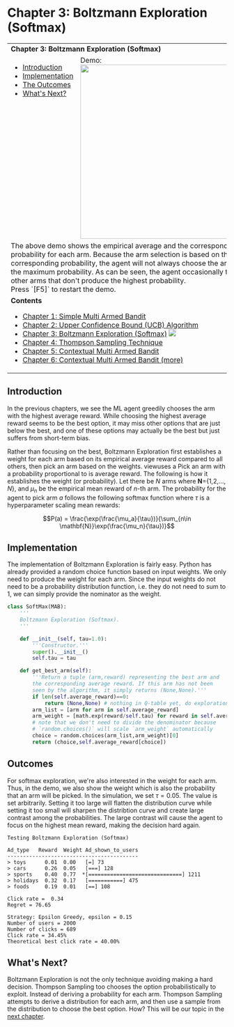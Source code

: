 # Chapter 3: Boltzmann Exploration (Softmax)

<table>
<tr><td colspan="2"><b>
Chapter 3: Boltzmann Exploration (Softmax)
</b></td></tr>
<tr>
<td valign="top">
    <ul>
        <li><a href=#intro>Introduction</a></li>
        <li><a href=#codes>Implementation</a></li>
        <li><a href=#outcomes>The Outcomes</a></li>
        <li><a href=#next>What's Next?</a></li>
    </ul>
</td>
<td>
  Demo:<br>
  <img src="https://user-images.githubusercontent.com/51439829/202054960-388c0b4d-ec34-4c49-a3e1-0f3774e79c7b.gif" width="400">
</td>
<tr><td colspan="2">
The above demo shows the empirical average and the corresponding probability for each arm. Because the arm selection is based on the corresponding probability, the agent will not always choose the arm with the maximum probability. As can be seen, the agent occasionally tries other arms that don't produce the highest probability.
<br>
Press `[F5]` to restart the demo.
</td>
<tr><td colspan="2">
<b>Contents</b><br>
<ul>
<li><a href="https://github.com/cfoh/Multi-Armed-Bandit-Example">Chapter 1: Simple Multi Armed Bandit</a></li>
<li><a href="https://github.com/cfoh/Multi-Armed-Bandit-Example/tree/main/ucb">Chapter 2: Upper Confidence Bound (UCB) Algorithm</a></li>
<li><a href="https://github.com/cfoh/Multi-Armed-Bandit-Example/tree/main/smax">Chapter 3: Boltzmann Exploration (Softmax)</a>&nbsp;<img src="https://img.shields.io/badge/This-Chapter-blue"></li>
<li><a href="https://github.com/cfoh/Multi-Armed-Bandit-Example/tree/main/ts">Chapter 4: Thompson Sampling Technique</a></li>
<li><a href="https://github.com/cfoh/Multi-Armed-Bandit-Example/tree/main/cmab">Chapter 5: Contextual Multi Armed Bandit</a></li>
<li><a href="https://github.com/cfoh/Multi-Armed-Bandit-Example/tree/main/cmab2">Chapter 6: Contextual Multi Armed Bandit (more)</a></li>
</ul>
</td></tr>
</table>

## Introduction<a name=intro></a>

In the previous chapters, we see the ML agent greedily chooses the arm with the highest average reward. While choosing the highest average reward seems to be the best option, it may miss other options that are just below the best, and one of these options may actually be the best but just suffers from short-term bias.

Rather than focusing on the best, Boltzmann Exploration first establishes a weight for each arm based on its empirical average reward compared to all others, then pick an arm based on the weights. viewuses a Pick an arm with a probability proportional to is average reward. The following is how it establishes the weight (or probability). Let there be $N$ arms where $\mathbf{N}$={1,2,..., $N$}, and $\mu_n$ be the empirical mean reward of $n$-th arm. The probability for the agent to pick arm $a$ follows the following softmax function where $\tau$ is a hyperparameter scaling mean rewards:

$$P(a) = \frac{\exp(\frac{\mu_a}{\tau})}{\sum_{n\in \mathbf{N}}\exp(\frac{\mu_n}{\tau})}$$

## Implementation<a name=codes></a>

The implementation of Boltzmann Exploration is fairly easy. Python has already provided a random choice function based on input weights. We only need to produce the weight for each arm. Since the input weights do not need to be a probability distribution function, i.e. they do not need to sum to 1, we can simply provide the nominator as the weight.

```python
class SoftMax(MAB):
    '''
    Boltzmann Exploration (Softmax).
    '''

    def __init__(self, tau=1.0):
        '''Constructor.'''
        super().__init__()
        self.tau = tau

    def get_best_arm(self):
        '''Return a tuple (arm,reward) representing the best arm and
        the corresponding average reward. If this arm has not been 
        seen by the algorithm, it simply returns (None,None).'''
        if len(self.average_reward)==0: 
            return (None,None) # nothing in Q-table yet, do exploration
        arm_list = [arm for arm in self.average_reward]
        arm_weight = [math.exp(reward/self.tau) for reward in self.average_reward.values()]
        # note that we don't need to divide the denominator because 
        # `random.choices()` will scale `arm_weight` automatically
        choice = random.choices(arm_list,arm_weight)[0]
        return (choice,self.average_reward[choice])
```

## Outcomes<a name=outcomes></a>

For softmax exploration, we're also interested in the weight for each arm. Thus, in the demo, we also show the weight which is also the probability that an arm will be picked. In the simulation, we set $\tau=0.05$. The value is set arbitrarily. Setting it too large will flatten the distribution curve while setting it too small will sharpen the distribtion curve and create large contrast among the probabilities. The large contrast will cause the agent to focus on the highest mean reward, making the decision hard again.

```console
Testing Boltzmann Exploration (Softmax)

Ad_type   Reward  Weight Ad_shown_to_users
------------------------------------------
> toys      0.01  0.00   [=] 73
> cars      0.26  0.05   [===] 128
> sports    0.40  0.77  *[==============================] 1211
> holidays  0.32  0.17   [===========] 475
> foods     0.19  0.01   [==] 108

Click rate =  0.34
Regret = 76.65

Strategy: Epsilon Greedy, epsilon = 0.15
Number of users = 2000
Number of clicks = 689
Click rate = 34.45%
Theoretical best click rate = 40.00%
```

## What's Next?<a name=next></a>

Boltzmann Exploration is not the only technique avoiding making a hard decision. Thompson Sampling too chooses the option probabilistically to exploit. Instead of deriving a probability for each arm. Thompson Sampling attempts to derive a distribution for each arm, and then use a sample from the distribution to choose the best option. How? This will be our topic in the [next chapter](https://github.com/cfoh/Multi-Armed-Bandit-Example/tree/main/ts).
